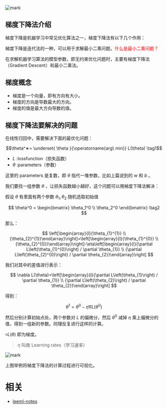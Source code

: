 
![mark](http://images.iterate.site/blog/image/20190818/2RBGgEC2pjVP.png?imageslim)




## 梯度下降法介绍

梯度下降是机器学习中常见优化算法之一，梯度下降法有以下几个作用：

梯度下降是迭代法的一种，可以用于求解最小二乘问题。<span style="color:red;">什么是最小二乘问题？</span>

在求解机器学习算法的模型参数，即无约束优化问题时，主要有梯度下降法（Gradient Descent）和最小二乘法。

## 梯度概念


- 梯度是一个向量，即有方向有大小。
- 梯度的方向是导数最大的方向。
- 梯度的值是最大方向导数的值。

## 梯度下降法要解决的问题

在线性归回中，需要解决下面的最优化问题：

$$\theta^∗= \underset{ \theta }{\operatorname{arg\ min}}  L(\theta) \tag1$$
- $L$ :lossfunction（损失函数）
- $\theta$ :parameters（参数）

这里的 parameters 是复数，即 $\theta$ 指代一堆参数，比如上篇说到的 $w$ 和 $b$ 。

我们要找一组参数 $\theta$ ，让损失函数越小越好，这个问题可以用梯度下降法解决：

假设 $\theta$ 有里面有两个参数 $\theta_1, \theta_2$
随机选取初始值

$$
\theta^0 = \begin{bmatrix}
\theta_1^0 \\
\theta_2^0
\end{bmatrix} \tag2
$$

那么：

$$
\left[\begin{array}{l}{\theta_{1}^{1}} \\ {\theta_{2}^{1}}\end{array}\right]=\left[\begin{array}{l}{\theta_{1}^{0}} \\ {\theta_{2}^{0}}\end{array}\right]-\eta\left[\begin{array}{l}{\partial L\left(\theta_{1}^{0}\right) / \partial \theta_{1}} \\ {\partial L\left(\theta_{2}^{0}\right) / \partial \theta_{2}}\end{array}\right]
$$

我们对其中的差值进行表示：

$$
\nabla L(\theta)=\left[\begin{array}{l}{\partial L\left(\theta_{1}\right) / \partial \theta_{1}} \\ {\partial L\left(\theta_{2}\right) / \partial \theta_{2}}\end{array}\right]
$$

得到：

$$
\theta^{1}=\theta^{0}-\eta \nabla L\left(\theta^{0}\right)
$$


然后分别计算初始点处，两个参数对 $L$ 的偏微分，然后 $\theta^0$ 减掉 $\eta$ 乘上偏微分的值，得到一组新的参数。同理反复进行这样的计算。

$\triangledown L(\theta)$ 即为梯度。
 > $\eta$ 叫做 Learning rates（学习速率）

![mark](http://images.iterate.site/blog/image/20190818/KSJHOe1JAVjO.png?imageslim)

上图举例将梯度下降法的计算过程进行可视化。







# 相关

- [leeml-notes](https://github.com/datawhalechina/leeml-notes)
